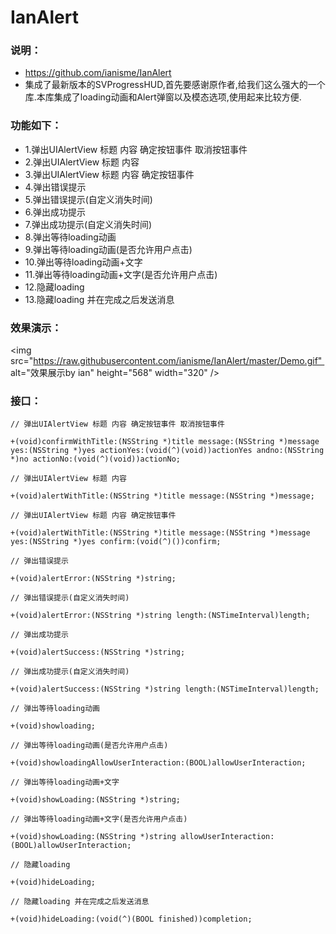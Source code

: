 IanAlert
========

### 说明：
- https://github.com/ianisme/IanAlert
- 集成了最新版本的SVProgressHUD,首先要感谢原作者,给我们这么强大的一个库.本库集成了loading动画和Alert弹窗以及模态选项,使用起来比较方便.

### 功能如下：

- 1.弹出UIAlertView 标题 内容 确定按钮事件 取消按钮事件
- 2.弹出UIAlertView 标题 内容
- 3.弹出UIAlertView 标题 内容 确定按钮事件
- 4.弹出错误提示
- 5.弹出错误提示(自定义消失时间)
- 6.弹出成功提示
- 7.弹出成功提示(自定义消失时间)
- 8.弹出等待loading动画
- 9.弹出等待loading动画(是否允许用户点击)
- 10.弹出等待loading动画+文字
- 11.弹出等待loading动画+文字(是否允许用户点击)
- 12.隐藏loading
- 13.隐藏loading 并在完成之后发送消息

### 效果演示：
<img src="https://raw.githubusercontent.com/ianisme/IanAlert/master/Demo.gif"  alt="效果展示by ian" height="568" width="320" />

### 接口：
```
// 弹出UIAlertView 标题 内容 确定按钮事件 取消按钮事件

+(void)confirmWithTitle:(NSString *)title message:(NSString *)message yes:(NSString *)yes actionYes:(void(^)(void))actionYes andno:(NSString *)no actionNo:(void(^)(void))actionNo;

// 弹出UIAlertView 标题 内容

+(void)alertWithTitle:(NSString *)title message:(NSString *)message;

// 弹出UIAlertView 标题 内容 确定按钮事件

+(void)alertWithTitle:(NSString *)title message:(NSString *)message yes:(NSString *)yes confirm:(void(^)())confirm;

// 弹出错误提示

+(void)alertError:(NSString *)string;

// 弹出错误提示(自定义消失时间)

+(void)alertError:(NSString *)string length:(NSTimeInterval)length;

// 弹出成功提示

+(void)alertSuccess:(NSString *)string;

// 弹出成功提示(自定义消失时间)

+(void)alertSuccess:(NSString *)string length:(NSTimeInterval)length;

// 弹出等待loading动画

+(void)showloading;

// 弹出等待loading动画(是否允许用户点击)

+(void)showloadingAllowUserInteraction:(BOOL)allowUserInteraction;

// 弹出等待loading动画+文字

+(void)showLoading:(NSString *)string;

// 弹出等待loading动画+文字(是否允许用户点击)

+(void)showLoading:(NSString *)string allowUserInteraction:(BOOL)allowUserInteraction;

// 隐藏loading

+(void)hideLoading;

// 隐藏loading 并在完成之后发送消息

+(void)hideLoading:(void(^)(BOOL finished))completion;
```
